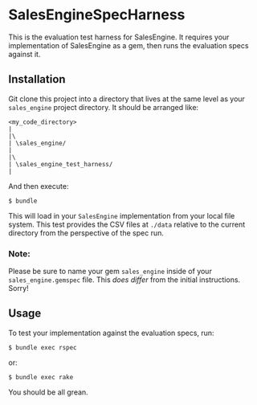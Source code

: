 # SalesEngineSpecHarness

This is the evaluation test harness for SalesEngine. It requires your implementation of SalesEngine as a gem, then runs the evaluation specs against it.

## Installation

Git clone this project into a directory that lives at the same level as your `sales_engine` project directory. It should be arranged like:

    <my_code_directory>
    |
    |\
    | \sales_engine/
    |
    |\
    | \sales_engine_test_harness/
    |

And then execute:

    $ bundle

This will load in your `SalesEngine` implementation from your local file system. This test provides the CSV files at `./data` relative to the current directory from the perspective of the spec run.

### Note:

Please be sure to name your gem `sales_engine` inside of your `sales_engine.gemspec` file. This *does differ* from the initial instructions. Sorry!


## Usage

To test your implementation against the evaluation specs, run:

    $ bundle exec rspec

or:

    $ bundle exec rake

You should be all grean.
